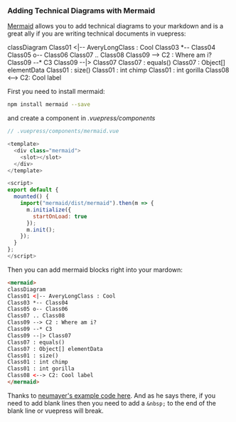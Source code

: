### Adding Technical Diagrams with Mermaid

[Mermaid](https://mermaidjs.github.io/) allows you to add technical diagrams to your markdown and is a great ally if you are writing technical documents in vuepress:

<mermaid>
classDiagram
Class01 <|-- AveryLongClass : Cool
Class03 *-- Class04
Class05 o-- Class06
Class07 .. Class08
Class09 --> C2 : Where am i?
Class09 --* C3
Class09 --|> Class07
Class07 : equals()
Class07 : Object[] elementData
Class01 : size()
Class01 : int chimp
Class01 : int gorilla
Class08 <--> C2: Cool label
</mermaid>

First you need to install mermaid:
```sh
npm install mermaid --save
```
and create a component in _.vuepress/components_

```js
// .vuepress/components/mermaid.vue

<template>
  <div class="mermaid">
    <slot></slot>
  </div>
</template>

<script>
export default {
  mounted() {
    import("mermaid/dist/mermaid").then(m => {
      m.initialize({
        startOnLoad: true
      });
      m.init();
    });
  }
};
</script>
```
Then you can add mermaid blocks right into your mardown:

```html
<mermaid>
classDiagram
Class01 <|-- AveryLongClass : Cool
Class03 *-- Class04
Class05 o-- Class06
Class07 .. Class08
Class09 --> C2 : Where am i?
Class09 --* C3
Class09 --|> Class07
Class07 : equals()
Class07 : Object[] elementData
Class01 : size()
Class01 : int chimp
Class01 : int gorilla
Class08 <--> C2: Cool label
</mermaid>
```
Thanks to [neumayer's example code here](https://github.com/vuejs/vuepress/issues/111#event-1797373924). And as he says there, if you need to add blank lines then you need to add a `&nbsp;` to the end of the blank line or vuepress will break.

